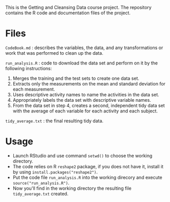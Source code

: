 This is the Getting and Cleansing Data course project. The repository contains the R code and documentation files of the project.

Files
=======

`CodeBook.md` : describes the variables, the data, and any transformations or work that was performed to clean up the data.

`run_analysis.R` : code to download the data set and perform on it by the following instructions:
1. Merges the training and the test sets to create one data set.
2. Extracts only the measurements on the mean and standard deviation for each measurement.
3. Uses descriptive activity names to name the activities in the data set.
4. Appropriately labels the data set with descriptive variable names.
5. From the data set in step 4, creates a second, independent tidy data set with the average of each variable for each activity and each subject.

`tidy_average.txt` : the final resulting tidy data.


Usage
=======

- Launch RStudio and use command `setwd()` to choose the working directory.
- The code relies on R `reshape2` package, if you does not have it, install it by using `install.packages("reshape2")`.
- Put the code file `run_analysis.R` into the working direcory and execute `source("run_analysis.R")`.
- Now you'll find in the working directory the resulting file `tidy_average.txt` created.
